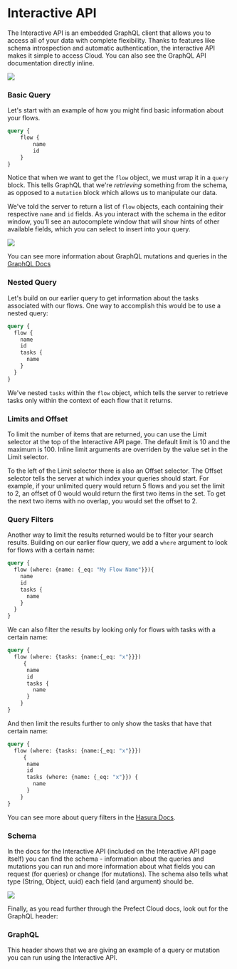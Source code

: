 # Interactive API


The Interactive API is an embedded GraphQL client that allows you to access all of your data with complete flexibility. Thanks to features like schema introspection and automatic authentication, the interactive API makes it simple to access Cloud. You can also see the GraphQL API documentation directly inline.  

![](/cloud/ui/interactive-api.png)


### Basic Query

Let's start with an example of how you might find basic information about your flows.

```graphql
query {
    flow {
        name
        id
    }
}
```
Notice that when we want to get the `flow` object, we must wrap it in a `query` block. This tells GraphQL that we're _retrieving_ something from the schema, as opposed to a `mutation` block which allows us to manipulate our data.

We've told the server to return a list of `flow` objects, each containing their respective `name` and `id` fields. As you interact with the schema in the editor window, you'll see an autocomplete window that will show hints of other available fields, which you can select to insert into your query. 

![](/cloud/ui/dropdown-on-interactive-api.png)

You can see more information about GraphQL mutations and queries in the [GraphQL Docs](https://graphql.org/learn/)

### Nested Query

Let's build on our earlier query to get information about the tasks associated with our flows. One way to accomplish this would be to use a nested query:

```graphql
query {
  flow {
    name 
    id
    tasks {
      name
    }
  }
}
```
We've nested `tasks` within the `flow` object, which tells the server to retrieve tasks only within the context of each flow that it returns.
### Limits and Offset

To limit the number of items that are returned, you can use the Limit selector at the top of the Interactive API page. The default limit is 10 and the maximum is 100. Inline limit arguments are overriden by the value set in the Limit selector. 

To the left of the Limit selector there is also an Offset selector. The Offset selector tells the server at which index your queries should start. For example, if your unlimited query would return 5 flows and you set the limit to 2, an offset of 0 would would return the first two items in the set. To get the next two items with no overlap, you would set the offset to 2.

### Query Filters

Another way to limit the results returned would be to filter your search results. Building on our earlier flow query, we add a `where` argument to look for flows with a certain name:

```graphql
query {
  flow (where: {name: {_eq: "My Flow Name"}}){
    name 
    id
    tasks {
      name
    }
  }
}
```

We can also filter the results by looking only for flows with tasks with a certain name:

```graphql
query {
  flow (where: {tasks: {name:{_eq: "x"}}})
     {
      name
      id
      tasks {
        name
      }
    }
}
```

And then limit the results further to only show the tasks that have that certain name:

```graphql
query {
  flow (where: {tasks: {name:{_eq: "x"}}})
     {
      name
      id
      tasks (where: {name: {_eq: "x"}}) {
        name
      }
    }
}
```
You can see more about query filters in the [Hasura Docs](https://hasura.io/docs/1.0/graphql/manual/queries/query-filters.html).

### Schema

In the docs for the Interactive API (included on the Interactive API page itself) you can find the schema - information about the queries and mutations you can run and more information about what fields you can request (for queries) or change (for mutations).  The schema also tells what type (String, Object, uuid) each field (and argument) should be. 

![](/cloud/ui/interactive-api-inline-docs.png)  

Finally, as you read further through the Prefect Cloud docs, look out for the GraphQL header:
### GraphQL <Badge text="GQL"/>

This header shows that we are giving an example of a query or mutation you can run using the Interactive API. 
